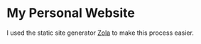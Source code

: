 # My Personal Website

I used the static site generator [Zola](https://www.getzola.org) to make this process easier.
